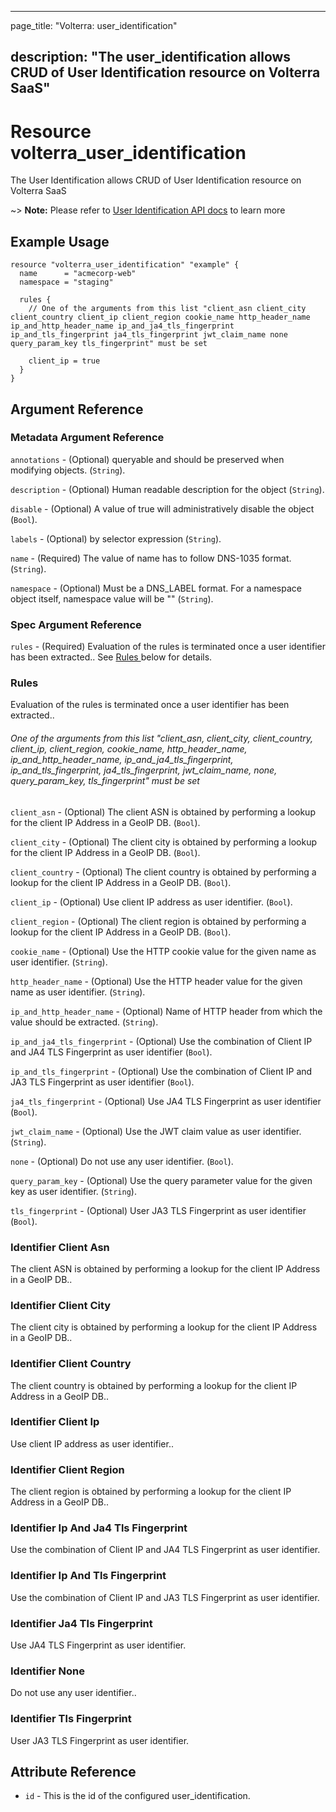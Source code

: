 ---

page_title: "Volterra: user_identification"

description: "The user_identification allows CRUD of User Identification resource on Volterra SaaS"
---------------------------------------------------------------------------------------------------

Resource volterra_user_identification
=====================================

The User Identification allows CRUD of User Identification resource on Volterra SaaS

~> **Note:** Please refer to [User Identification API docs](https://docs.cloud.f5.com/docs-v2/api/user-identification) to learn more

Example Usage
-------------

```hcl
resource "volterra_user_identification" "example" {
  name      = "acmecorp-web"
  namespace = "staging"

  rules {
    // One of the arguments from this list "client_asn client_city client_country client_ip client_region cookie_name http_header_name ip_and_http_header_name ip_and_ja4_tls_fingerprint ip_and_tls_fingerprint ja4_tls_fingerprint jwt_claim_name none query_param_key tls_fingerprint" must be set

    client_ip = true
  }
}

```

Argument Reference
------------------

### Metadata Argument Reference

`annotations` - (Optional) queryable and should be preserved when modifying objects. (`String`).

`description` - (Optional) Human readable description for the object (`String`).

`disable` - (Optional) A value of true will administratively disable the object (`Bool`).

`labels` - (Optional) by selector expression (`String`).

`name` - (Required) The value of name has to follow DNS-1035 format. (`String`).

`namespace` - (Optional) Must be a DNS_LABEL format. For a namespace object itself, namespace value will be "" (`String`).

### Spec Argument Reference

`rules` - (Required) Evaluation of the rules is terminated once a user identifier has been extracted.. See [Rules ](#rules) below for details.

### Rules

Evaluation of the rules is terminated once a user identifier has been extracted..

###### One of the arguments from this list "client_asn, client_city, client_country, client_ip, client_region, cookie_name, http_header_name, ip_and_http_header_name, ip_and_ja4_tls_fingerprint, ip_and_tls_fingerprint, ja4_tls_fingerprint, jwt_claim_name, none, query_param_key, tls_fingerprint" must be set

`client_asn` - (Optional) The client ASN is obtained by performing a lookup for the client IP Address in a GeoIP DB. (`Bool`).

`client_city` - (Optional) The client city is obtained by performing a lookup for the client IP Address in a GeoIP DB. (`Bool`).

`client_country` - (Optional) The client country is obtained by performing a lookup for the client IP Address in a GeoIP DB. (`Bool`).

`client_ip` - (Optional) Use client IP address as user identifier. (`Bool`).

`client_region` - (Optional) The client region is obtained by performing a lookup for the client IP Address in a GeoIP DB. (`Bool`).

`cookie_name` - (Optional) Use the HTTP cookie value for the given name as user identifier. (`String`).

`http_header_name` - (Optional) Use the HTTP header value for the given name as user identifier. (`String`).

`ip_and_http_header_name` - (Optional) Name of HTTP header from which the value should be extracted. (`String`).

`ip_and_ja4_tls_fingerprint` - (Optional) Use the combination of Client IP and JA4 TLS Fingerprint as user identifier (`Bool`).

`ip_and_tls_fingerprint` - (Optional) Use the combination of Client IP and JA3 TLS Fingerprint as user identifier (`Bool`).

`ja4_tls_fingerprint` - (Optional) Use JA4 TLS Fingerprint as user identifier (`Bool`).

`jwt_claim_name` - (Optional) Use the JWT claim value as user identifier. (`String`).

`none` - (Optional) Do not use any user identifier. (`Bool`).

`query_param_key` - (Optional) Use the query parameter value for the given key as user identifier. (`String`).

`tls_fingerprint` - (Optional) User JA3 TLS Fingerprint as user identifier (`Bool`).

### Identifier Client Asn

The client ASN is obtained by performing a lookup for the client IP Address in a GeoIP DB..

### Identifier Client City

The client city is obtained by performing a lookup for the client IP Address in a GeoIP DB..

### Identifier Client Country

The client country is obtained by performing a lookup for the client IP Address in a GeoIP DB..

### Identifier Client Ip

Use client IP address as user identifier..

### Identifier Client Region

The client region is obtained by performing a lookup for the client IP Address in a GeoIP DB..

### Identifier Ip And Ja4 Tls Fingerprint

Use the combination of Client IP and JA4 TLS Fingerprint as user identifier.

### Identifier Ip And Tls Fingerprint

Use the combination of Client IP and JA3 TLS Fingerprint as user identifier.

### Identifier Ja4 Tls Fingerprint

Use JA4 TLS Fingerprint as user identifier.

### Identifier None

Do not use any user identifier..

### Identifier Tls Fingerprint

User JA3 TLS Fingerprint as user identifier.

Attribute Reference
-------------------

-	`id` - This is the id of the configured user_identification.
